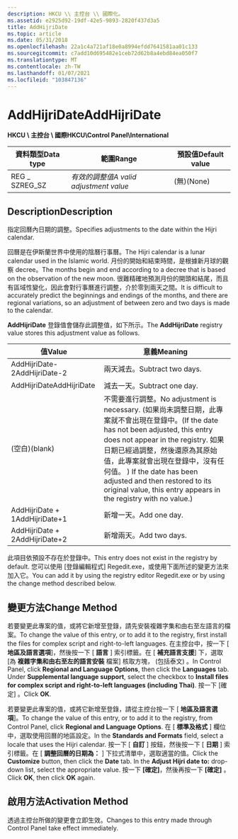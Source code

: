 ```yaml
---
description: HKCU \\ 主控台 \\ 國際化。
ms.assetid: e2925d92-19df-42e5-9893-2820f437d3a5
title: AddHijriDate
ms.topic: article
ms.date: 05/31/2018
ms.openlocfilehash: 22a1c4a721af18e0a8994efdd7641581aa01c133
ms.sourcegitcommit: c7add10d695482e1ceb72d62b8a4ebd84ea050f7
ms.translationtype: MT
ms.contentlocale: zh-TW
ms.lasthandoff: 01/07/2021
ms.locfileid: "103847136"
---
```

# <a name="addhijridate"></a><span data-ttu-id="85d19-103">AddHijriDate</span><span class="sxs-lookup"><span data-stu-id="85d19-103">AddHijriDate</span></span>

<span data-ttu-id="85d19-104">**HKCU \\ 主控台 \\ 國際**</span><span class="sxs-lookup"><span data-stu-id="85d19-104">**HKCU\\Control Panel\\International**</span></span>



| <span data-ttu-id="85d19-105">資料類型</span><span class="sxs-lookup"><span data-stu-id="85d19-105">Data type</span></span> | <span data-ttu-id="85d19-106">範圍</span><span class="sxs-lookup"><span data-stu-id="85d19-106">Range</span></span>                      | <span data-ttu-id="85d19-107">預設值</span><span class="sxs-lookup"><span data-stu-id="85d19-107">Default value</span></span> |
|-----------|----------------------------|---------------|
| <span data-ttu-id="85d19-108">REG \_ SZ</span><span class="sxs-lookup"><span data-stu-id="85d19-108">REG\_SZ</span></span>   | <span data-ttu-id="85d19-109">*有效的調整值*</span><span class="sxs-lookup"><span data-stu-id="85d19-109">*A valid adjustment value*</span></span> | <span data-ttu-id="85d19-110">(無)</span><span class="sxs-lookup"><span data-stu-id="85d19-110">(None)</span></span>        |



 

## <a name="description"></a><span data-ttu-id="85d19-111">Description</span><span class="sxs-lookup"><span data-stu-id="85d19-111">Description</span></span>

<span data-ttu-id="85d19-112">指定回曆內日期的調整。</span><span class="sxs-lookup"><span data-stu-id="85d19-112">Specifies adjustments to the date within the Hijri calendar.</span></span>

<span data-ttu-id="85d19-113">回曆是在伊斯蘭世界中使用的陰曆行事曆。</span><span class="sxs-lookup"><span data-stu-id="85d19-113">The Hijri calendar is a lunar calendar used in the Islamic world.</span></span> <span data-ttu-id="85d19-114">月份的開始和結束時間，是根據新月球的觀察 decree。</span><span class="sxs-lookup"><span data-stu-id="85d19-114">The months begin and end according to a decree that is based on the observation of the new moon.</span></span> <span data-ttu-id="85d19-115">很難精確地預測月份的開頭和結尾，而且有區域性變化，因此會對行事曆進行調整，介於零到兩天之間。</span><span class="sxs-lookup"><span data-stu-id="85d19-115">It is difficult to accurately predict the beginnings and endings of the months, and there are regional variations, so an adjustment of between zero and two days is made to the calendar.</span></span>

<span data-ttu-id="85d19-116">**AddHijriDate** 登錄值會儲存此調整值，如下所示。</span><span class="sxs-lookup"><span data-stu-id="85d19-116">The **AddHijriDate** registry value stores this adjustment value as follows.</span></span>



| <span data-ttu-id="85d19-117">值</span><span class="sxs-lookup"><span data-stu-id="85d19-117">Value</span></span>          | <span data-ttu-id="85d19-118">意義</span><span class="sxs-lookup"><span data-stu-id="85d19-118">Meaning</span></span>                                                                                                                                                                                                                               |
|----------------|---------------------------------------------------------------------------------------------------------------------------------------------------------------------------------------------------------------------------------------|
| <span data-ttu-id="85d19-119">AddHijriDate-2</span><span class="sxs-lookup"><span data-stu-id="85d19-119">AddHijriDate-2</span></span> | <span data-ttu-id="85d19-120">兩天減去。</span><span class="sxs-lookup"><span data-stu-id="85d19-120">Subtract two days.</span></span>                                                                                                                                                                                                                    |
| <span data-ttu-id="85d19-121">AddHijriDate</span><span class="sxs-lookup"><span data-stu-id="85d19-121">AddHijriDate</span></span>   | <span data-ttu-id="85d19-122">減去一天。</span><span class="sxs-lookup"><span data-stu-id="85d19-122">Subtract one day.</span></span>                                                                                                                                                                                                                     |
| <span data-ttu-id="85d19-123">(空白)</span><span class="sxs-lookup"><span data-stu-id="85d19-123">(blank)</span></span>        | <span data-ttu-id="85d19-124">不需要進行調整。</span><span class="sxs-lookup"><span data-stu-id="85d19-124">No adjustment is necessary.</span></span> <span data-ttu-id="85d19-125"> (如果尚未調整日期，此專案就不會出現在登錄中。</span><span class="sxs-lookup"><span data-stu-id="85d19-125">(If the date has not been adjusted, this entry does not appear in the registry.</span></span> <span data-ttu-id="85d19-126">如果日期已經過調整，然後還原為其原始值，此專案就會出現在登錄中，沒有任何值。 ) </span><span class="sxs-lookup"><span data-stu-id="85d19-126">If the date has been adjusted and then restored to its original value, this entry appears in the registry with no value.)</span></span> |
| <span data-ttu-id="85d19-127">AddHijriDate + 1</span><span class="sxs-lookup"><span data-stu-id="85d19-127">AddHijriDate+1</span></span> | <span data-ttu-id="85d19-128">新增一天。</span><span class="sxs-lookup"><span data-stu-id="85d19-128">Add one day.</span></span>                                                                                                                                                                                                                          |
| <span data-ttu-id="85d19-129">AddHijriDate + 2</span><span class="sxs-lookup"><span data-stu-id="85d19-129">AddHijriDate+2</span></span> | <span data-ttu-id="85d19-130">新增兩天。</span><span class="sxs-lookup"><span data-stu-id="85d19-130">Add two days.</span></span>                                                                                                                                                                                                                         |



 

<span data-ttu-id="85d19-131">此項目依預設不存在於登錄中。</span><span class="sxs-lookup"><span data-stu-id="85d19-131">This entry does not exist in the registry by default.</span></span> <span data-ttu-id="85d19-132">您可以使用 [登錄編輯程式] Regedit.exe，或使用下面所述的變更方法來加入它。</span><span class="sxs-lookup"><span data-stu-id="85d19-132">You can add it by using the registry editor Regedit.exe or by using the change method described below.</span></span>

## <a name="change-method"></a><span data-ttu-id="85d19-133">變更方法</span><span class="sxs-lookup"><span data-stu-id="85d19-133">Change Method</span></span>

<span data-ttu-id="85d19-134">若要變更此專案的值，或將它新增至登錄，請先安裝複雜字集和由右至左語言的檔案。</span><span class="sxs-lookup"><span data-stu-id="85d19-134">To change the value of this entry, or to add it to the registry, first install the files for complex script and right-to-left languages.</span></span> <span data-ttu-id="85d19-135">在主控台中，按一下 [ **地區及語言選項**]，然後按一下 [ **語言** ] 索引標籤。在 [ **補充語言支援**] 下，選取 [為 **複雜字集和由右至左的語言安裝** 檔案] 核取方塊， (包括泰文) 。</span><span class="sxs-lookup"><span data-stu-id="85d19-135">In Control Panel, click **Regional and Language Options**, then click the **Languages** tab. Under **Supplemental language support**, select the checkbox to **Install files for complex script and right-to-left languages (including Thai)**.</span></span> <span data-ttu-id="85d19-136">按一下 [確定]  。</span><span class="sxs-lookup"><span data-stu-id="85d19-136">Click **OK**.</span></span>

<span data-ttu-id="85d19-137">若要變更此專案的值，或將它新增至登錄，請從主控台按一下 [ **地區及語言選項**]。</span><span class="sxs-lookup"><span data-stu-id="85d19-137">To change the value of this entry, or to add it to the registry, from Control Panel, click **Regional and Language Options**.</span></span> <span data-ttu-id="85d19-138">在 [ **標準及格式** ] 欄位中，選取使用回曆的地區設定。</span><span class="sxs-lookup"><span data-stu-id="85d19-138">In the **Standards and Formats** field, select a locale that uses the Hijri calendar.</span></span> <span data-ttu-id="85d19-139">按一下 [ **自訂** ] 按鈕，然後按一下 [ **日期** ] 索引標籤。在 [ **調整回曆的日期為：** ] 下拉式清單中，選取適當的值。</span><span class="sxs-lookup"><span data-stu-id="85d19-139">Click the **Customize** button, then click the **Date** tab. In the **Adjust Hijri date to:** drop-down list, select the appropriate value.</span></span> <span data-ttu-id="85d19-140">按一下 **[確定]**，然後再按一下 **[確定]** 。</span><span class="sxs-lookup"><span data-stu-id="85d19-140">Click **OK**, then click **OK** again.</span></span>

## <a name="activation-method"></a><span data-ttu-id="85d19-141">啟用方法</span><span class="sxs-lookup"><span data-stu-id="85d19-141">Activation Method</span></span>

<span data-ttu-id="85d19-142">透過主控台所做的變更會立即生效。</span><span class="sxs-lookup"><span data-stu-id="85d19-142">Changes to this entry made through Control Panel take effect immediately.</span></span>

 

 



